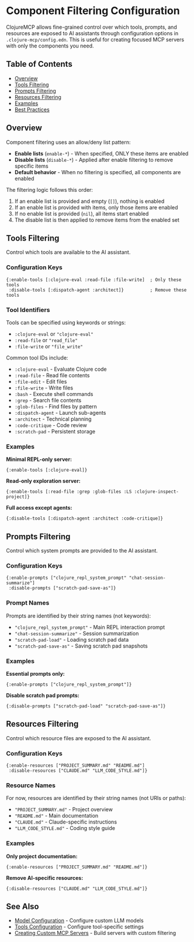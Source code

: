 # Component Filtering Configuration

ClojureMCP allows fine-grained control over which tools, prompts, and resources are exposed to AI assistants through configuration options in `.clojure-mcp/config.edn`. This is useful for creating focused MCP servers with only the components you need.

## Table of Contents
- [Overview](#overview)
- [Tools Filtering](#tools-filtering)
- [Prompts Filtering](#prompts-filtering)
- [Resources Filtering](#resources-filtering)
- [Examples](#examples)
- [Best Practices](#best-practices)

## Overview

Component filtering uses an allow/deny list pattern:
- **Enable lists** (`enable-*`) - When specified, ONLY these items are enabled
- **Disable lists** (`disable-*`) - Applied after enable filtering to remove specific items
- **Default behavior** - When no filtering is specified, all components are enabled

The filtering logic follows this order:
1. If an enable list is provided and empty (`[]`), nothing is enabled
2. If an enable list is provided with items, only those items are enabled
3. If no enable list is provided (`nil`), all items start enabled
4. The disable list is then applied to remove items from the enabled set

## Tools Filtering

Control which tools are available to the AI assistant.

### Configuration Keys

```edn
{:enable-tools [:clojure-eval :read-file :file-write]  ; Only these tools
 :disable-tools [:dispatch-agent :architect]}          ; Remove these tools
```

### Tool Identifiers

Tools can be specified using keywords or strings:
- `:clojure-eval` or `"clojure-eval"`
- `:read-file` or `"read_file"` 
- `:file-write` or `"file_write"`

Common tool IDs include:
- `:clojure-eval` - Evaluate Clojure code
- `:read-file` - Read file contents
- `:file-edit` - Edit files
- `:file-write` - Write files
- `:bash` - Execute shell commands
- `:grep` - Search file contents
- `:glob-files` - Find files by pattern
- `:dispatch-agent` - Launch sub-agents
- `:architect` - Technical planning
- `:code-critique` - Code review
- `:scratch-pad` - Persistent storage

### Examples

**Minimal REPL-only server:**
```edn
{:enable-tools [:clojure-eval]}
```

**Read-only exploration server:**
```edn
{:enable-tools [:read-file :grep :glob-files :LS :clojure-inspect-project]}
```

**Full access except agents:**
```edn
{:disable-tools [:dispatch-agent :architect :code-critique]}
```

## Prompts Filtering

Control which system prompts are provided to the AI assistant.

### Configuration Keys

```edn
{:enable-prompts ["clojure_repl_system_prompt" "chat-session-summarize"]
 :disable-prompts ["scratch-pad-save-as"]}
```

### Prompt Names

Prompts are identified by their string names (not keywords):
- `"clojure_repl_system_prompt"` - Main REPL interaction prompt
- `"chat-session-summarize"` - Session summarization
- `"scratch-pad-load"` - Loading scratch pad data
- `"scratch-pad-save-as"` - Saving scratch pad snapshots

### Examples

**Essential prompts only:**
```edn
{:enable-prompts ["clojure_repl_system_prompt"]}
```

**Disable scratch pad prompts:**
```edn
{:disable-prompts ["scratch-pad-load" "scratch-pad-save-as"]}
```

## Resources Filtering

Control which resource files are exposed to the AI assistant.

### Configuration Keys

```edn
{:enable-resources ["PROJECT_SUMMARY.md" "README.md"]
 :disable-resources ["CLAUDE.md" "LLM_CODE_STYLE.md"]}
```

### Resource Names

For now, resources are identified by their string names (not URIs or paths):
- `"PROJECT_SUMMARY.md"` - Project overview
- `"README.md"` - Main documentation
- `"CLAUDE.md"` - Claude-specific instructions
- `"LLM_CODE_STYLE.md"` - Coding style guide

### Examples

**Only project documentation:**
```edn
{:enable-resources ["PROJECT_SUMMARY.md" "README.md"]}
```

**Remove AI-specific resources:**
```edn
{:disable-resources ["CLAUDE.md" "LLM_CODE_STYLE.md"]}
```

## See Also

- [Model Configuration](model-configuration.md) - Configure custom LLM models
- [Tools Configuration](tools-configuration.md) - Configure tool-specific settings
- [Creating Custom MCP Servers](custom-mcp-server.md) - Build servers with custom filtering
